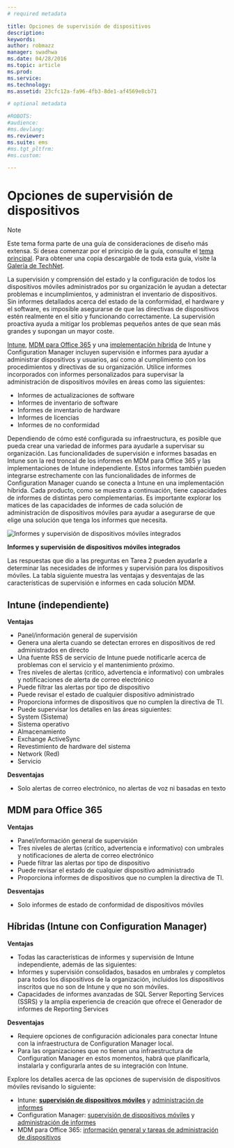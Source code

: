 ```yaml
---
# required metadata

title: Opciones de supervisión de dispositivos
description:
keywords:
author: robmazz
manager: swadhwa
ms.date: 04/28/2016
ms.topic: article
ms.prod:
ms.service:
ms.technology:
ms.assetid: 23cfc12a-fa96-4fb3-8de1-af4569e8cb71

# optional metadata

#ROBOTS:
#audience:
#ms.devlang:
ms.reviewer: 
ms.suite: ems
#ms.tgt_pltfrm:
#ms.custom:

---
```


# Opciones de supervisión de dispositivos

>[!NOTE]
>Este tema forma parte de una guía de consideraciones de diseño más extensa. Si desea comenzar por el principio de la guía, consulte el [tema principal](mdm-design-considerations-guide.md). Para obtener una copia descargable de toda esta guía, visite la [Galería de TechNet](https://gallery.technet.microsoft.com/Mobile-Device-Management-7d401582).

La supervisión y comprensión del estado y la configuración de todos los dispositivos móviles administrados por su organización le ayudan a detectar problemas e incumplimientos, y administran el inventario de dispositivos. Sin informes detallados acerca del estado de la conformidad, el hardware y el software, es imposible asegurarse de que las directivas de dispositivos estén realmente en el sitio y funcionando correctamente. La supervisión proactiva ayuda a mitigar los problemas pequeños antes de que sean más grandes y supongan un mayor coste.

[Intune](/Intune/deployuse/monitoring-and-reports-with-microsoft-intune), [MDM para Office 365](https://technet.microsoft.com/library/faa7d8e5-645d-4d59-839c-c8d4c1869e4a(v=technet.10).aspx) y una [implementación híbrida](https://technet.microsoft.com/library/gg699377.aspx) de Intune y Configuration Manager incluyen supervisión e informes para ayudar a administrar dispositivos y usuarios, así como al cumplimiento con los procedimientos y directivas de su organización. Utilice informes incorporados con informes personalizados para supervisar la administración de dispositivos móviles en áreas como las siguientes:

- Informes de actualizaciones de software
- Informes de inventario de software
- Informes de inventario de hardware
- Informes de licencias
- Informes de no conformidad

Dependiendo de cómo esté configurada su infraestructura, es posible que pueda crear una variedad de informes para ayudarle a supervisar su organización. Las funcionalidades de supervisión e informes basadas en Intune son la red troncal de los informes en MDM para Office 365 y las implementaciones de Intune independiente. Estos informes también pueden integrarse estrechamente con las funcionalidades de informes de Configuration Manager cuando se conecta a Intune en una implementación híbrida. Cada producto, como se muestra a continuación, tiene capacidades de informes de distintas pero complementarias. Es importante explorar los matices de las capacidades de informes de cada solución de administración de dispositivos móviles para ayudar a asegurarse de que elige una solución que tenga los informes que necesita.

![Informes y supervisión de dispositivos móviles integrados](./media/MDM_Figure_05.png)

**Informes y supervisión de dispositivos móviles integrados**

Las respuestas que dio a las preguntas en Tarea 2 pueden ayudarle a determinar las necesidades de informes y supervisión para los dispositivos móviles. La tabla siguiente muestra las ventajas y desventajas de las características de supervisión e informes en cada solución MDM.

## Intune (independiente)

**Ventajas**

- Panel/información general de supervisión
- Genera una alerta cuando se detectan errores en dispositivos de red administrados en directo
- Una fuente RSS de servicio de Intune puede notificarle acerca de problemas con el servicio y el mantenimiento próximo.
- Tres niveles de alertas (crítico, advertencia e informativo) con umbrales y notificaciones de alerta de correo electrónico
- Puede filtrar las alertas por tipo de dispositivo
- Puede revisar el estado de cualquier dispositivo administrado
- Proporciona informes de dispositivos que no cumplen la directiva de TI.
- Puede supervisar los detalles en las áreas siguientes:
 - System (Sistema)
 - Sistema operativo
 - Almacenamiento
 - Exchange ActiveSync
 - Revestimiento de hardware del sistema
 - Network (Red)
 - Servicio

**Desventajas**

- Solo alertas de correo electrónico, no alertas de voz ni basadas en texto

## MDM para Office 365

**Ventajas**

- Panel/información general de supervisión
- Tres niveles de alertas (crítico, advertencia e informativo) con umbrales y notificaciones de alerta de correo electrónico
- Puede filtrar las alertas por tipo de dispositivo
- Puede revisar el estado de cualquier dispositivo administrado
- Proporciona informes de dispositivos que no cumplen la directiva de TI.

**Desventajas**

- Solo informes de estado de conformidad de dispositivos móviles

## Híbridas (Intune con Configuration Manager)

**Ventajas**

- Todas las características de informes y supervisión de Intune independiente, además de las siguientes:
 - Informes y supervisión consolidados, basados en umbrales y completos para todos los dispositivos de la organización, incluidos los dispositivos inscritos que no son de Intune y que no son móviles.
 - Capacidades de informes avanzadas de SQL Server Reporting Services (SSRS) y la amplia experiencia de creación que ofrece el Generador de informes de Reporting Services

**Desventajas**

- Requiere opciones de configuración adicionales para conectar Intune con la infraestructura de Configuration Manager local.
- Para las organizaciones que no tienen una infraestructura de Configuration Manager en estos momentos, habrá que planificarla, instalarla y configurarla antes de su integración con Intune.

Explore los detalles acerca de las opciones de supervisión de dispositivos móviles revisando lo siguiente:

- Intune: **[supervisión de dispositivos móviles](https://technet.microsoft.com/library/jj733634.aspx)** y [administración de informes](/Intune/deployuse/monitoring-and-reports-with-microsoft-intune)
- Configuration Manager: [supervisión de dispositivos móviles](https://technet.microsoft.com/library/gg682128.aspx) y [administración de informes](https://technet.microsoft.com/library/gg699377.aspx)
- MDM para Office 365: [información general y tareas de administración de dispositivos](https://technet.microsoft.com/en-us/library/ms.o365.cc.devicepolicy.aspx)

<!--HONumber=Apr16_HO2-->


